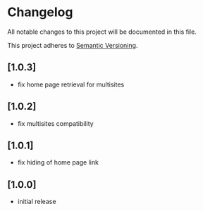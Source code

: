 # Changelog

All notable changes to this project will be documented in this file.

This project adheres to [Semantic Versioning](http://semver.org/).

## [1.0.3]

* fix home page retrieval for multisites

## [1.0.2]

* fix multisites compatibility

## [1.0.1]

* fix hiding of home page link

## [1.0.0]

* initial release
